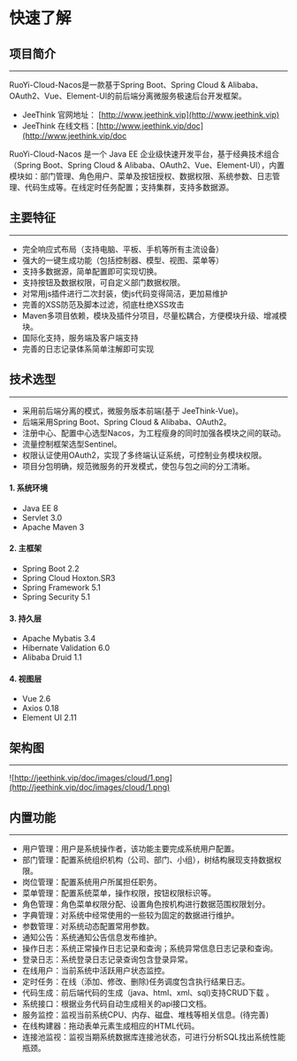 # 快速了解



## 项目简介

------

RuoYi-Cloud-Nacos是一款基于Spring Boot、Spring Cloud & Alibaba、OAuth2、Vue、Element-Ul的前后端分离微服务极速后台开发框架。

- JeeThink 官网地址： [http://www.jeethink.vip](http://www.jeethink.vip)
- JeeThink 在线文档：[http://www.jeethink.vip/doc](http://www.jeethink.vip/doc

RuoYi-Cloud-Nacos 是一个 Java EE 企业级快速开发平台，基于经典技术组合（Spring Boot、Spring Cloud & Alibaba、OAuth2、Vue、Element-Ul），内置模块如：部门管理、角色用户、菜单及按钮授权、数据权限、系统参数、日志管理、代码生成等。在线定时任务配置；支持集群，支持多数据源。

## 主要特征

------

- 完全响应式布局（支持电脑、平板、手机等所有主流设备）
- 强大的一键生成功能（包括控制器、模型、视图、菜单等）
- 支持多数据源，简单配置即可实现切换。
- 支持按钮及数据权限，可自定义部门数据权限。
- 对常用js插件进行二次封装，使js代码变得简洁，更加易维护
- 完善的XSS防范及脚本过滤，彻底杜绝XSS攻击
- Maven多项目依赖，模块及插件分项目，尽量松耦合，方便模块升级、增减模块。
- 国际化支持，服务端及客户端支持
- 完善的日志记录体系简单注解即可实现

## 技术选型

------

- 采用前后端分离的模式，微服务版本前端(基于 JeeThink-Vue)。
- 后端采用Spring Boot、Spring Cloud & Alibaba、OAuth2。
- 注册中心、配置中心选型Nacos，为工程瘦身的同时加强各模块之间的联动。
- 流量控制框架选型Sentinel。
- 权限认证使用OAuth2，实现了多终端认证系统，可控制业务模块权限。
- 项目分包明确，规范微服务的开发模式，使包与包之间的分工清晰。

#### 1. 系统环境
- Java EE 8
- Servlet 3.0
- Apache Maven 3

#### 2. 主框架
- Spring Boot 2.2
- Spring Cloud Hoxton.SR3
- Spring Framework 5.1
- Spring Security 5.1

#### 3. 持久层
- Apache Mybatis 3.4
- Hibernate Validation 6.0
- Alibaba Druid 1.1

#### 4. 视图层
- Vue 2.6
- Axios 0.18
- Element UI 2.11

## 架构图

------

![http://jeethink.vip/doc/images/cloud/1.png](http://jeethink.vip/doc/images/cloud/1.png)

## 内置功能

------

- 用户管理：用户是系统操作者，该功能主要完成系统用户配置。
- 部门管理：配置系统组织机构（公司、部门、小组），树结构展现支持数据权限。
- 岗位管理：配置系统用户所属担任职务。
- 菜单管理：配置系统菜单，操作权限，按钮权限标识等。
- 角色管理：角色菜单权限分配、设置角色按机构进行数据范围权限划分。
- 字典管理：对系统中经常使用的一些较为固定的数据进行维护。
- 参数管理：对系统动态配置常用参数。
- 通知公告：系统通知公告信息发布维护。
- 操作日志：系统正常操作日志记录和查询；系统异常信息日志记录和查询。
- 登录日志：系统登录日志记录查询包含登录异常。
- 在线用户：当前系统中活跃用户状态监控。
- 定时任务：在线（添加、修改、删除)任务调度包含执行结果日志。
- 代码生成：前后端代码的生成（java、html、xml、sql)支持CRUD下载 。
- 系统接口：根据业务代码自动生成相关的api接口文档。
- 服务监控：监视当前系统CPU、内存、磁盘、堆栈等相关信息。(待完善)
- 在线构建器：拖动表单元素生成相应的HTML代码。
- 连接池监视：监视当期系统数据库连接池状态，可进行分析SQL找出系统性能瓶颈。
